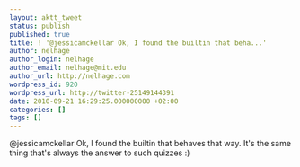 ```yaml
---
layout: aktt_tweet
status: publish
published: true
title: ! '@jessicamckellar Ok, I found the builtin that beha...'
author: nelhage
author_login: nelhage
author_email: nelhage@mit.edu
author_url: http://nelhage.com
wordpress_id: 920
wordpress_url: http://twitter-25149144391
date: 2010-09-21 16:29:25.000000000 +02:00
categories: []
tags: []
---
```

@jessicamckellar Ok, I found the builtin that behaves that way. It's the same thing that's always the answer to such quizzes :)
